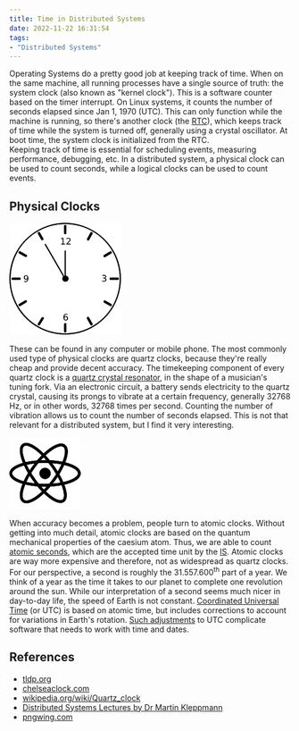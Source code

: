 ```yaml
---
title: Time in Distributed Systems
date: 2022-11-22 16:31:54
tags:
- "Distributed Systems"
---
```


Operating Systems do a pretty good job at keeping track of time. When on the same machine, all running processes have a
single source of truth: the system clock (also known as "kernel clock"). This is a software counter based on the timer
interrupt. On Linux systems, it counts the number of seconds elapsed since Jan 1, 1970 (UTC).
This can only function while the machine is running, so there's another clock (the
[RTC](https://en.wikipedia.org/wiki/Real-time_clock)), which keeps track of time while the system is turned off,
generally using a crystal oscillator. At boot time, the system clock is initialized from the RTC.  
Keeping track of time is essential for scheduling events, measuring performance, debugging, etc. In a distributed
system, a physical clock can be used to count seconds, while a logical clocks can be used to count events.

## Physical Clocks

![Physical Clock](https://raw.githubusercontent.com/apetenchea/cdroot/master/source/_posts/time-in-distributed-systems/media/physical-clock.png)

These can be found in any computer or mobile phone. The most commonly used type of physical clocks are quartz clocks,
because they're really cheap and provide decent accuracy. The timekeeping component of every quartz clock is a [quartz
crystal resonator](https://en.wikipedia.org/wiki/Quartz_clock#/media/File:Inside_QuartzCrystal-Tuningfork.jpg),
in the shape of a musician's tuning fork. Via an electronic circuit, a battery sends electricity to the quartz crystal,
causing its prongs to vibrate at a certain frequency, generally 32768 Hz, or in other words, 32768 times per second.
Counting the number of vibration allows us to count the number of seconds elapsed. This is not that relevant for a
distributed system, but I find it very interesting.     

![Atom](https://raw.githubusercontent.com/apetenchea/cdroot/master/source/_posts/time-in-distributed-systems/media/atom.png)

When accuracy becomes a problem, people turn to atomic clocks. Without getting into much detail, atomic clocks are based
on the quantum mechanical properties of the caesium atom. Thus, we are able to count
[atomic seconds](https://www.britannica.com/technology/atomic-second), which are the accepted time unit by the
[IS](https://en.wikipedia.org/wiki/International_System_of_Units). Atomic clocks are way more expensive and therefore,
not as widespread as quartz clocks.     
For our perspective, a second is roughly the 31.557.600<sup>th</sup> part of a year. We think of a year as the time it takes to our
planet to complete one revolution around the sun. While our interpretation of a second seems much nicer in day-to-day
life, the speed of Earth is not constant. [Coordinated Universal Time](https://en.wikipedia.org/wiki/Coordinated_Universal_Time)
(or UTC) is based on atomic time, but includes corrections to account for variations in Earth's rotation. [Such
adjustments](https://en.wikipedia.org/wiki/Leap_second) to UTC complicate software that needs to work with time and
dates.


## References

* [tldp.org](https://tldp.org/HOWTO/Clock-2.html)
* [chelseaclock.com](https://www.chelseaclock.com/blog/how-do-quartz-clocks-work)
* [wikipedia.org/wiki/Quartz_clock](https://en.wikipedia.org/wiki/Quartz_clock)
* [Distributed Systems Lectures by Dr Martin Kleppmann](https://www.cl.cam.ac.uk/teaching/2122/ConcDisSys/materials.html)
* [pngwing.com](https://www.pngwing.com)
